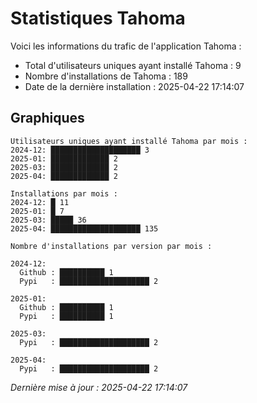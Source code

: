 # Statistiques Tahoma

Voici les informations du trafic de l'application Tahoma :
- Total d'utilisateurs uniques ayant installé Tahoma : 9
- Nombre d'installations de Tahoma : 189
- Date de la dernière installation : 2025-04-22 17:14:07

## Graphiques
```
Utilisateurs uniques ayant installé Tahoma par mois :
2024-12: ████████████████████ 3
2025-01: █████████████ 2
2025-03: █████████████ 2
2025-04: █████████████ 2
```

```
Installations par mois :
2024-12: █ 11
2025-01: █ 7
2025-03: █████ 36
2025-04: ████████████████████ 135
```

```
Nombre d'installations par version par mois :

2024-12:
  Github : ██████████ 1
  Pypi   : ████████████████████ 2

2025-01:
  Github : ██████████ 1
  Pypi   : ██████████ 1

2025-03:
  Pypi   : ████████████████████ 2

2025-04:
  Pypi   : ████████████████████ 2
```


*Dernière mise à jour : 2025-04-22 17:14:07*
